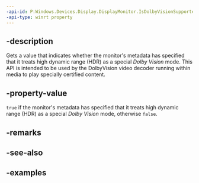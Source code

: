 ```yaml
---
-api-id: P:Windows.Devices.Display.DisplayMonitor.IsDolbyVisionSupportedInHdrMode
-api-type: winrt property
---
```


## -description

Gets a value that indicates whether the monitor's metadata has specified that it treats high dynamic range (HDR) as a special *Dolby Vision* mode. This API is intended to be used by the DolbyVision video decoder running within media to play specially certified content.

## -property-value

`true` if the monitor's metadata has specified that it treats high dynamic range (HDR) as a special *Dolby Vision* mode, otherwise `false`.

## -remarks

## -see-also

## -examples


